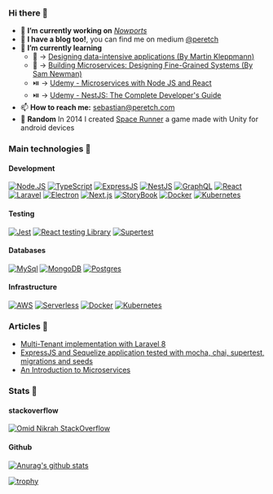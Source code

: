 ### Hi there 👋

- 🔭  **I’m currently working on** [_Nowports_](https://nowports.com)
- 📖  **I have a blog too!**, you can find me on medium [@peretch](http://blog.peretch.com/)
- 🌱  **I’m currently learning** 
  - 📙  -> [Designing data-intensive applications (By Martin Kleppmann)](https://www.amazon.com/-/es/Martin-Kleppmann/dp/1449373321)
  - 📗  -> [Building Microservices: Designing Fine-Grained Systems (By Sam Newman)](https://www.amazon.com/-/es/Sam-Newman/dp/1491950358)
  - ⏯️  -> [Udemy - Microservices with Node JS and React](https://www.udemy.com/course/microservices-with-node-js-and-react/)
  - ⏯️  -> [Udemy - NestJS: The Complete Developer's Guide](https://www.udemy.com/course/nestjs-the-complete-developers-guide)
- 📫  **How to reach me:** sebastian@peretch.com
- 🤪  **Random** In 2014 I created [Space Runner](https://play.google.com/store/apps/details?id=com.SebastianPerezEtchandy.games.SpaceRunner&hl=es_UY) a game made with Unity for android devices

### Main technologies 🔬
#### Development
[![Node.JS](https://img.shields.io/static/v1?label=&message=Node.js&logo=node.js&darkgreen=darkblue&labelColor=white&color=darkgreen)](https://nodejs.org/es/)
[![TypeScript](https://img.shields.io/static/v1?label=&message=TypeScript&logo=TypeScript&darkgreen=darkblue&labelColor=white&color=3178C6)](https://www.typescriptlang.org/)
[![ExpressJS](https://img.shields.io/static/v1?label=&message=ExpressJS&logo=express&logoColor=black&labelColor=white&color=black)](https://expressjs.com/)
[![NestJS](https://img.shields.io/static/v1?label=&message=NestJS&logo=NestJS&logoColor=E0234E&labelColor=white&color=E0234E)](https://NestJS.com/)
[![GraphQL](https://img.shields.io/static/v1?label=&message=GraphQL&logo=GraphQL&logoColor=E10098&labelColor=white&color=E10098)](https://GraphQL.com/)
[![React](https://img.shields.io/static/v1?label=&message=React&logo=react&logoColor=blue&labelColor=white&color=blue)](https://reactjs.org/)
[![Laravel](https://img.shields.io/static/v1?label=&message=Laravel&logo=laravel&logoColor=orange&labelColor=white&color=orange)](https://laravel.com)
[![Electron](https://img.shields.io/static/v1?label=&message=Electron&logo=electron&logoColor=57818c&labelColor=white&color=57818c)](https://www.electronjs.org/)
[![Next.js](https://img.shields.io/static/v1?label=&message=Next.js&logo=Next.js&logoColor=black&labelColor=white&color=black)](https://nextjs.org/)
[![StoryBook](https://img.shields.io/static/v1?label=&message=StoryBook&logo=storybook&iconColor=pink&labelColor=white&color=ff69b4)](https://storybook.js.org/)
[![Docker](https://img.shields.io/static/v1?label=&message=Docker&logo=docker&logoColor=blue&labelColor=white&color=blue)](https://www.docker.com/)
[![Kubernetes](https://img.shields.io/static/v1?label=&message=Kubernetes&logo=kubernetes&logoColor=d82150&labelColor=white&color=d82150)](https://kubernetes.io/)

#### Testing
[![Jest](https://img.shields.io/static/v1?label=&message=Jest&logo=jest&logoColor=C21325&labelColor=white&color=C21325)](https://jestjs.io/)
[![React testing Library](https://img.shields.io/static/v1?label=&message=ReactTestingLibrary&logo=testingLibrary&logoColor=E33332&labelColor=white&color=E33332)](https://testing-library.com/)
[![Supertest](https://img.shields.io/static/v1?label=&message=Supertest&logo=npm&logoColor=C21325&labelColor=white&color=CB3837)](https://www.npmjs.com/package/supertest)

#### Databases
[![MySql](https://img.shields.io/static/v1?label=&message=MySql&logo=mysql&logoColor=darkblue&labelColor=white&color=darkblue)](https://mysql.com/)
[![MongoDB](https://img.shields.io/static/v1?label=&message=MongoDB&logo=mongodb&logoColor=green&labelColor=white&color=green)](https://mongodb.com/)
[![Postgres](https://img.shields.io/static/v1?label=&message=Postgres&logo=PostgreSQL&logoColor=336791&labelColor=white&color=336791)](https://www.postgresql.org/)

#### Infrastructure
[![AWS](https://img.shields.io/static/v1?label=&message=AWS&logo=amazonaws&logoColor=232F3E&labelColor=white&color=232F3E)](https://aws.amazon.com/)
[![Serverless](https://img.shields.io/static/v1?label=&message=Serverless&logo=serverless&logoColor=FD5750&labelColor=white&color=FD5750)](https://www.serverless.com/)
[![Docker](https://img.shields.io/static/v1?label=&message=Docker&logo=docker&logoColor=blue&labelColor=white&color=blue)](https://www.docker.com/)
[![Kubernetes](https://img.shields.io/static/v1?label=&message=Kubernetes&logo=kubernetes&logoColor=d82150&labelColor=white&color=d82150)](https://kubernetes.io/)

### Articles 📖
- [Multi-Tenant implementation with Laravel 8](https://blog.peretch.com/multi-tenant-implementation-with-laravel-8-5d4471ed4c40)
- [ExpressJS and Sequelize application tested with mocha, chai, supertest, migrations and seeds](https://medium.com/nowports-tech/expressjs-and-sequelize-application-tested-with-mocha-chai-supertest-migrations-and-seeds-d306a8ee4add)
- [An Introduction to Microservices](https://medium.com/nowports-tech/an-introduction-to-microservices-3e7fffdc5578)


### Stats 🏃

#### stackoverflow
[![Omid Nikrah StackOverflow](https://github-readme-stackoverflow.vercel.app/?userID=9301236&theme=dark)](https://stackoverflow.com/users/9301236/sebasti%c3%a1n-p%c3%a9rez)

#### Github
[![Anurag's github stats](https://github-readme-stats.vercel.app/api?username=peretch&count_private=true&show_icons=true&theme=dark)](https://laravel.com)

[![trophy](https://github-profile-trophy.vercel.app/?username=peretch&theme=onedark)](https://github.com/ryo-ma/github-profile-trophy)
